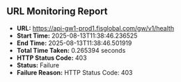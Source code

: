 ## URL Monitoring Report

- **URL:** https://api-gw1-prod1.fisglobal.com/gw/v1/health
- **Start Time:** 2025-08-13T11:38:46.236525
- **End Time:** 2025-08-13T11:38:46.501919
- **Total Time Taken:** 0.265394 seconds
- **HTTP Status Code:** 403
- **Status:** Failure
- **Failure Reason:** HTTP Status Code: 403
